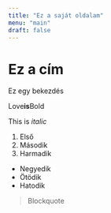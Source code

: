 ```yaml
---
title: "Ez a saját oldalam"
menu: "main"
draft: false
---
```


# Ez a cím

Ez egy bekezdés

Love**is**Bold

This is *italic*

1. Első
2. Második
3. Harmadik

- Negyedik
- Ötödik
- Hatodik

> Blockquote



